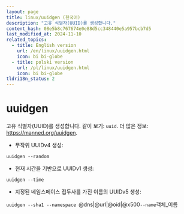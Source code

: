 ```yaml
---
layout: page
title: linux/uuidgen (한국어)
description: "고유 식별자(UUID)를 생성합니다."
content_hash: 08e5b8c767674e0e88d5cc348440e5a957bcb7d5
last_modified_at: 2024-11-10
related_topics:
  - title: English version
    url: /en/linux/uuidgen.html
    icon: bi bi-globe
  - title: polski version
    url: /pl/linux/uuidgen.html
    icon: bi bi-globe
tldri18n_status: 2
---
```

# uuidgen

고유 식별자(UUID)를 생성합니다.
같이 보기: `uuid`.
더 많은 정보: <https://manned.org/uuidgen>.

- 무작위 UUIDv4 생성:

`uuidgen --random`

- 현재 시간을 기반으로 UUIDv1 생성:

`uuidgen --time`

- 지정된 네임스페이스 접두사를 가진 이름의 UUIDv5 생성:

`uuidgen --sha1 --namespace `<span class="tldr-var badge badge-pill bg-dark-lm bg-white-dm text-white-lm text-dark-dm font-weight-bold">@dns|@url|@oid|@x500</span>` --name `<span class="tldr-var badge badge-pill bg-dark-lm bg-white-dm text-white-lm text-dark-dm font-weight-bold">객체_이름</span>
